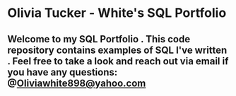 # Olivia Tucker - White's SQL Portfolio

## Welcome to my SQL Portfolio . This code repository contains examples of SQL I've written . Feel free to take a look and reach out via email if you have any questions:  @Oliviawhite898@yahoo.com
